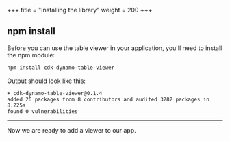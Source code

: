 +++
title = "Installing the library"
weight = 200
+++

## npm install

Before you can use the table viewer in your application, you'll need to install
the npm module:

```s
npm install cdk-dynamo-table-viewer
```

Output should look like this:

```
+ cdk-dynamo-table-viewer@0.1.4
added 26 packages from 8 contributors and audited 3282 packages in 8.225s
found 0 vulnerabilities
```

----

Now we are ready to add a viewer to our app.
